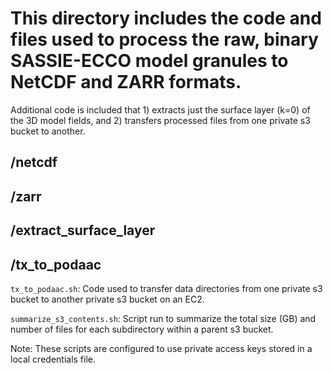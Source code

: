 # This directory includes the code and files used to process the raw, binary SASSIE-ECCO model granules to NetCDF and ZARR formats.

Additional code is included that 1) extracts just the surface layer (k=0) of the 3D model fields, and 2) transfers processed files from one private s3 bucket to another.

## /netcdf

## /zarr

## /extract_surface_layer

## /tx_to_podaac

`tx_to_podaac.sh`: Code used to transfer data directories from one private s3 bucket to another private s3 bucket on an EC2.

`summarize_s3_contents.sh`: Script run to summarize the total size (GB) and number of files for each subdirectory within a parent s3 bucket.

Note: These scripts are configured to use private access keys stored in a local credentials file.
